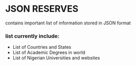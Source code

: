 # JSON RESERVES
contains important list of information stored in JSON format

### list currently include:
* List of Countries and States
* List of Academic Degrees in world
* List of Nigerian Universities and websites